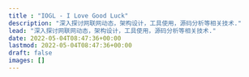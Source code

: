 ```yaml
---
title : "IOGL - I Love Good Luck"
description: "深入探讨网联网动态，架构设计，工具使用，源码分析等相关技术."
lead: "深入探讨网联网动态，架构设计，工具使用，源码分析等相关技术."
date: 2022-05-04T08:47:36+00:00
lastmod: 2022-05-04T08:47:36+00:00
draft: false
images: []
---
```

